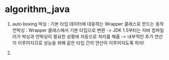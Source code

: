 # algorithm_java

1. auto boxing
박싱 : 기본 타입 데이터에 대응하는 Wrapper 클래스로 만드는 동작
언박싱 : Wrapper 클래스에서 기본 타입으로 변환
-> JDK 1.5부터는 자바 컴파일러가 박싱과 언박싱이 필요한 상황에 자동으로 처리를 해줌
-> 내부적인 추가 연산이 이루어지므로 성능을 위해 같은 타입 간의 연산이 이루어지도록 하자!

2. 
